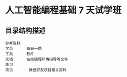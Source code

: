 # 人工智能编程基础 7 天试学班



## 目录结构描述
```
参考资料    
学员      每日一题
工具      软件
文档      在线编程环境指导等文件 
练习        
项目       微信好友项目相关资料
```
